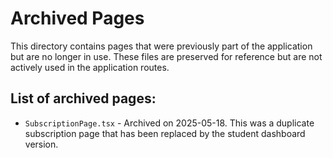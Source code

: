 
# Archived Pages

This directory contains pages that were previously part of the application but are no longer in use.
These files are preserved for reference but are not actively used in the application routes.

## List of archived pages:
- `SubscriptionPage.tsx` - Archived on 2025-05-18. This was a duplicate subscription page that has been replaced by the student dashboard version.
